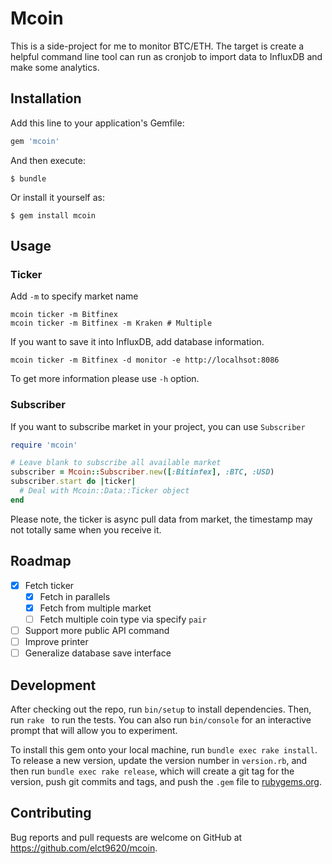 # Mcoin

This is a side-project for me to monitor BTC/ETH. The target is create a helpful command line tool can run as cronjob to import data to InfluxDB and make some analytics.

## Installation

Add this line to your application's Gemfile:

```ruby
gem 'mcoin'
```

And then execute:

    $ bundle

Or install it yourself as:

    $ gem install mcoin

## Usage

### Ticker

Add `-m` to specify market name

```
mcoin ticker -m Bitfinex
mcoin ticker -m Bitfinex -m Kraken # Multiple
```

If you want to save it into InfluxDB, add database information.

```
mcoin ticker -m Bitfinex -d monitor -e http://localhsot:8086
```

To get more information please use `-h` option.

### Subscriber

If you want to subscribe market in your project, you can use `Subscriber`

```ruby
require 'mcoin'

# Leave blank to subscribe all available market
subscriber = Mcoin::Subscriber.new([:Bitinfex], :BTC, :USD)
subscriber.start do |ticker|
  # Deal with Mcoin::Data::Ticker object
end
```

Please note, the ticker is async pull data from market, the timestamp may not totally same when you receive it.

## Roadmap

* [x] Fetch ticker
  * [x] Fetch in parallels
  * [x] Fetch from multiple market
  * [ ] Fetch multiple coin type via specify `pair`
* [ ] Support more public API command
* [ ] Improve printer
* [ ] Generalize database save interface

## Development

After checking out the repo, run `bin/setup` to install dependencies. Then, run `rake ` to run the tests. You can also run `bin/console` for an interactive prompt that will allow you to experiment.

To install this gem onto your local machine, run `bundle exec rake install`. To release a new version, update the version number in `version.rb`, and then run `bundle exec rake release`, which will create a git tag for the version, push git commits and tags, and push the `.gem` file to [rubygems.org](https://rubygems.org).

## Contributing

Bug reports and pull requests are welcome on GitHub at https://github.com/elct9620/mcoin.
